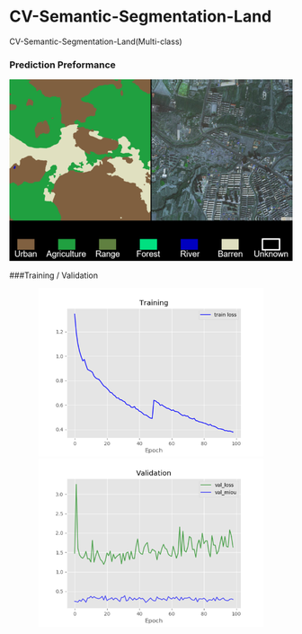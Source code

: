 # CV-Semantic-Segmentation-Land
CV-Semantic-Segmentation-Land(Multi-class)


### Prediction Preformance   
</center><img src="https://github.com/ccalvin97/CV-Semantic-Segmentation-Land/blob/main/graph/pred1.png" width="800"/></center> 
      
      
###Training / Validation 

<div align="center"><img src="https://github.com/ccalvin97/CV-Semantic-Segmentation-Land/blob/main/graph/train.png" width="400"/></center><img src="https://github.com/ccalvin97/CV-Semantic-Segmentation-Land/blob/main/graph/test.png" width="400"/></center>   
